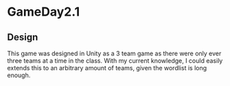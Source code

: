 # GameDay2.1

Design
---
This game was designed in Unity as a 3 team game as there were only ever three teams at a time in the class.
With my current knowledge, I could easily extends this to an arbitrary amount of teams, given the wordlist is long enough.
